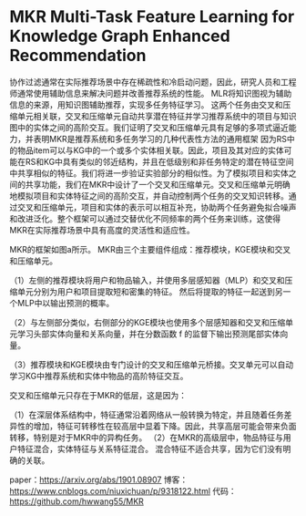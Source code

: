 # MKR Multi-Task Feature Learning for Knowledge Graph Enhanced Recommendation

协作过滤通常在实际推荐场景中存在稀疏性和冷启动问题，因此，研究人员和工程师通常使用辅助信息来解决问题并改善推荐系统的性能。
MLR将知识图视为辅助信息的来源，用知识图辅助推荐，实现多任务特征学习。 这两个任务由交叉和压缩单元相关联，交叉和压缩单元自动共享潜在特征并学习推荐系统中的项目与知识图中的实体之间的高阶交互。我们证明了交叉和压缩单元具有足够的多项式逼近能力，并表明MKR是推荐系统和多任务学习的几种代表性方法的通用框架
因为RS中的物品item可以与KG中的一个或多个实体相关联。因此，项目及其对应的实体可能在RS和KG中具有类似的邻近结构，并且在低级别和非任务特定的潜在特征空间中共享相似的特征。我们将进一步验证实验部分的相似性。为了模拟项目和实体之间的共享功能，我们在MKR中设计了一个交叉和压缩单元。交叉和压缩单元明确地模拟项目和实体特征之间的高阶交互，并自动控制两个任务的交叉知识转移。通过交叉和压缩单元，项目和实体的表示可以相互补充，协助两个任务避免拟合噪声和改进泛化。整个框架可以通过交替优化不同频率的两个任务来训练，这使得MKR在实际推荐场景中具有高度的灵活性和适应性。


MKR的框架如图a所示。 MKR由三个主要组件组成：推荐模块，KGE模块和交叉和压缩单元。

（1）左侧的推荐模块将用户和物品输入，并使用多层感知器（MLP）和交叉和压缩单元分别为用户和项目提取短和密集的特征。
然后将提取的特征一起送到另一个MLP中以输出预测的概率。

（2）与左侧部分类似，右侧部分的KGE模块也使用多个层感知器和交叉和压缩单元学习头部实体向量和关系向量，并在分数函数 f
的监督下输出预测尾部实体向量。

（3）推荐模块和KGE模块由专门设计的交叉和压缩单元桥接。交叉单元可以自动学习KG中推荐系统和实体中物品的高阶特征交互。


交叉和压缩单元只存在于MKR的低层，这是因为：

（1）在深层体系结构中，特征通常沿着网络从一般转换为特定，并且随着任务差异性的增加，特征可转移性在较高层中显着下降。因此，共享高层可能会带来负面转移，特别是对于MKR中的异构任务。
（2）在MKR的高级层中，物品特征与用户特征混合，实体特征与关系特征混合。 混合特征不适合共享，因为它们没有明确的关联。




paper：https://arxiv.org/abs/1901.08907
博客：https://www.cnblogs.com/niuxichuan/p/9318122.html
代码：https://github.com/hwwang55/MKR
